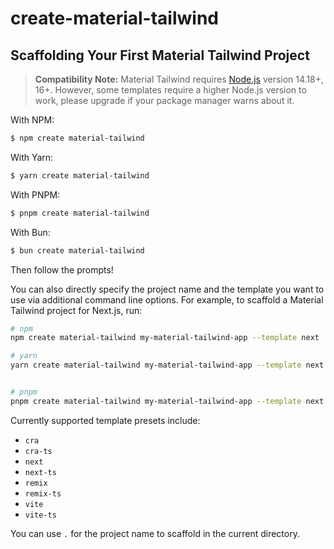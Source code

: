 # create-material-tailwind

## Scaffolding Your First Material Tailwind Project

> **Compatibility Note:**
> Material Tailwind requires [Node.js](https://nodejs.org/en/) version 14.18+, 16+. However, some templates require a higher Node.js version to work, please upgrade if your package manager warns about it.

With NPM:

```bash
$ npm create material-tailwind
```

With Yarn:

```bash
$ yarn create material-tailwind
```

With PNPM:

```bash
$ pnpm create material-tailwind
```

With Bun:

```bash
$ bun create material-tailwind
```

Then follow the prompts!

You can also directly specify the project name and the template you want to use via additional command line options. For example, to scaffold a Material Tailwind project for Next.js, run:

```bash
# npm
npm create material-tailwind my-material-tailwind-app --template next

# yarn
yarn create material-tailwind my-material-tailwind-app --template next


# pnpm
pnpm create material-tailwind my-material-tailwind-app --template next
```

Currently supported template presets include:

- `cra`
- `cra-ts`
- `next`
- `next-ts`
- `remix`
- `remix-ts`
- `vite`
- `vite-ts`

You can use `.` for the project name to scaffold in the current directory.
